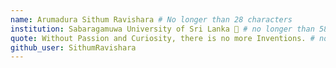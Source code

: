 ```yaml
---
name: Arumadura Sithum Ravishara # No longer than 28 characters
institution: Sabaragamuwa University of Sri Lanka 🚩 # no longer than 58 characters
quote: Without Passion and Curiosity, there is no more Inventions. # no longer than 100 characters, avoid using quotes(") to guarantee the format remains the same.
github_user: SithumRavishara
---
```

